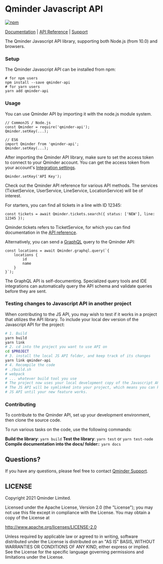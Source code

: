 # Qminder Javascript API

[![npm](https://img.shields.io/npm/v/qminder-api.svg)](https://www.npmjs.com/package/qminder-api)

[Documentation][doc] | [API Reference][api] | [Support][support]

The Qminder Javascript API library, supporting both Node.js (from 10.0) and browsers.

### Setup

The Qminder Javascript API can be installed from npm:

    # for npm users
    npm install --save qminder-api
    # for yarn users
    yarn add qminder-api

### Usage

You can use Qminder API by importing it with the node.js module system.

    // CommonJS / Node.js
    const Qminder = require('qminder-api');
    Qminder.setKey(...);

    // ES6
    import Qminder from 'qminder-api';
    Qminder.setKey(...);

After importing the Qminder API library, make sure to set the access token to connect to your
Qminder account. You can get the access token from your account's
[Integration settings][integration].

    Qminder.setKey('API Key');

Check out the Qminder API reference for various API methods. The services (TicketService,
UserService, LineService, LocationService) will be of interest.

For starters, you can find all tickets in a line with ID 12345:

    const tickets = await Qminder.tickets.search({ status: ['NEW'], line: 12345 });

Qminder.tickets refers to TicketService, for which you can find documentation in the
[API reference][api].

Alternatively, you can send a [GraphQL](https://graphql.org/) query to the Qminder API:

    const locations = await Qminder.graphql.query(`{
        locations {
            id
            name
        }
    }`);

The GraphQL API is self-documenting. Specialized query tools and IDE integrations can
automatically query the API schema and validate queries before they are sent.

### Testing changes to Javascript API in another project

When contributing to the JS API, you may wish to test if it works in a project that utilizes the API
library. To include your local dev version of the Javascript API for the project:

```bash
# 1. Build
yarn build
yarn link
# 2. cd into the project you want to use API on
cd $PROJECT
# 3. install the local JS API folder, and keep track of its changes
yarn link qminder-api
# 4. Recompile the code
# ./build.sh
# webpack
# ... whatever build tool you use
# The project now uses your local development copy of the Javascript API.
# The JS API will be symlinked into your project, which means you can keep changing the
# JS API until your new feature works.
```

### Contributing

To contribute to the Qminder API, set up your development environment, then clone the source code.

To run various tasks on the code, use the following commands:

**Build the library**: `yarn build`
**Test the library**: `yarn test` or `yarn test-node`
**Compile documentation into the docs/ folder:**: `yarn docs`

## Questions?

If you have any questions, please feel free to contact
[Qminder Support][support].

## LICENSE

Copyright 2021 Qminder Limited.

Licensed under the Apache License, Version 2.0 (the "License");
you may not use this file except in compliance with the License.
You may obtain a copy of the License at

<http://www.apache.org/licenses/LICENSE-2.0>

Unless required by applicable law or agreed to in writing, software
distributed under the License is distributed on an "AS IS" BASIS,
WITHOUT WARRANTIES OR CONDITIONS OF ANY KIND, either express or implied.
See the License for the specific language governing permissions and
limitations under the License.

[doc]: https://api.qminder.com/
[api]: https://qminder.github.io/javascript-api/
[support]: mailto:support@qminder.com
[integration]: https://dashboard.qminder.com/integration/
